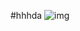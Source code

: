 #hhhda
![img](http://critterbabies.com/wp-content/gallery/kittens/cats-animals-kittens-background-us.jpg 'this is a img')
